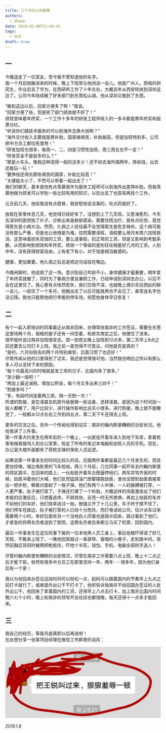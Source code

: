 ```yaml
---
title: 三个华为人的故事
authors:
  - Shawn
date: 2019-01-08T21:45:41
tags:
  - 华为
draft: true
---
```



## 一

今晚送走了一位室友，至今我不曾知道他的名字。  
我一个月前刚搬进来的时候，晚上下班常与他闲谈一会儿。他是广州人，西电的研究生，毕业后去了华为，在西研所工作了十年左右，大概去年从西安转岗到深圳这边了。公司今年陆续搬了好多部门到东莞松山湖，他从深圳又搬到了东莞。


<!-- more -->

“搬到这边以后，回家方便多了啊！”我说。  
“回家方便了些，但是转了部门绩效就不好了！”  
绩效意味着年终奖，一个工作十多年的研发工程师收入的一多半都是靠年终奖和股票分红。  
“听说你们搞技术服务的可以到海外去挣大钱啊？”  
“海外交付收入主要就是靠补助，国家越艰苦，补助越高，但是加班特别多，公司把中方员工都往死里用！”  
“研发加班也很多，每周一、二、四是习惯性加班，周三周五也不一定！”  
“研发奖金不是挺多的么？”  
“那是火车头，像我这种混得一般的没多少！还不如去海外搞两年，挣些钱，出去还能玩一玩！”  
“要挣钱还得去那些艰苦的国家，补助比较高！”  
“关键娃太小了，不然可以带着一起出去了！”  
我们的聊天，基本是他有点羡慕我作为服务工程师可以到海外出差挣补助，而我羡慕他做为研发可以学到一些比较有用的知识，以后出去了也容易再找个工作。

元旦前几天，他给我说有点感冒，我安慰他说没事的，吃点药就好了。

放假在家里休息几天，他觉得已经好多了。没想到上了几天班，又愈演愈烈，今天去深圳的医院拍了片子，诊断出来是肺部感染，需要住院治疗。我有点吃惊，竟觉得医生是小病大治。然而，久病之人往往最不会觉得医生是危言耸听。这个病可能没有那么严重，但是也让他很是为难。住院需要请假，请假要么用月末周六加班抵消，这意味着损失双倍的工资，要么请事假，扣正常的工资，但是又影响到考勤系数，从而影响到绩效和年终奖，绩效一个等级的差别往往相差好几月的工资。人到中年，没有获得财富自由，上有老下有小，对于钱是相当敏感的。

健康，更加重要。他久病之后总是把这句话挂在嘴边。

今晚闲聊时，他说病了这一场，意识到自己年龄不小，身体健康才最重要，明年拿了年终奖就撤了，同时为了看病方便且兼顾工作，已经申请到深圳去办公，以后不会在这里住了。我心里有点怅然若失，我们交情不深，也就晚上偶尔东拉西扯的聊一会儿，一起住了一个多月，他搬出去了以后可能就再也不会见了，甚至连名字也没记得。我也只能帮他把行李搬到停车场，祝愿他身体早日恢复！

## 二

有个一起入职培训的同事最近从南非回来，办理常驻南非的工作签证，需要在东莞这里待两个月，我租的屋子还有一间空着，和房东商定之后，他便住了进来。  
很早就听说过南非加班很变态，周一到周五晚上加班到12点多，第二天早上8点之前还要去公司打卡上班。我之前一直觉得不可思议，问他是否是真的？   
“是的，六月份刚去的两个月特别难受，后面习惯了也还好！”   
尽管传闻从他的口里得到了证实，我还是觉得很可怕，当然我也明白之所以有那么多人可以坚持下来的原因。  
“每个月最高兴的时候就是发工资的日子，比国内多了很多。”  
“至少翻一倍吧！”  
“再加上最近减税、增加公积金，每个月又多出来三四千！”  
“割接多吗？”  
“多，有段时间连着两三周，隔一天割一次！”  
所谓的割接，是在凌晨去机房升级替换一些设备，选择凌晨，是因为这个时间段一般人都睡了，用户比较少，进行操作影响比白天小很多。进行割接，晚上就不能睡觉了，一般都从12点左右工作到四五点，第二天下午还得去上班。

更多的交流之后，另外一个传闻也得到证实：南非约翰内斯堡糟糕的治安状况。他给我讲了三件事。  
第一件事大约发生在两年前的一个晚上，一伙匪徒开着车进入到地下车库，拿着枪乘电梯直接闯入到办公室里，抢走了所有的笔记本电脑和加班人员的手机。现在，办公室大楼外面都有了荷枪实弹的保安人员巡逻。

如果说第一件事发生的时间比较久的话，后面两件事都是最近几个月发生的，而且更加惊悚，堪比电影里的飞车抢劫。两三个月前，几位同事一起开车去约翰内斯堡的郊区跳伞，在回来的路上，一伙劫匪开着车企图逼停他们，两车并驾齐驱的时候，劫匪冲着他们大喊，他们反而猛踩油门想要摆脱劫匪，谁也没想到劫匪直接拿出一把步枪，朝着对面射了一梭子弹。他们有两个人中弹，一人的胳膊被打穿，一人更严重，肚子被打穿了。子弹还打爆了一个轮胎，大概这样的场面激发出了他们本能的应激反应，只想着逃命，不顾其他，反而一时无所畏惧，再加上劫匪的车并不如他们的车好，他们侥幸逃过一劫。勉强又开了十几公里，车子终于撑不住了，他们停车在路边，肚子被打穿的人已经十分危险，而打电话给公司，估计派车过来需要两个小时。幸好后面有另一个当地白人同事也是跳伞回来，路过看到了他们，才紧急的将两名伤者送到了医院。这两名伤者后来都立马买了机票，回到国内。

最后一件事发生在这位同事下属的一位本地黑人员工身上，事后他被吓得请了好几天假，不敢来上班了。一晚他回家路过一条狭窄、昏暗的小巷子，走到路中间，突然前胸后背同时被两把枪抵住，吓他个半死，钱包、手机、电脑全部拱手送人！

尽管约翰内斯堡有糟糕的治安情况，尽管在南非工作需要八点上班、晚上十二点之后才能下班，依然有很多中方员工在那里坚持一年、两年······很多年，因为他们身后有一个家！

我以为他回来办签证这段时间可以轻松一点，起码可以跟着国内的节奏早上九点之前打卡就行了，或者提外出公干不打卡了，他却告诉我南非不给回国办签证的人批外出公干，他回来了拿着国内的工资，还得早上八点去打卡，加上南非比国内时间晚六七个小时，晚上和南非的领导开会往往也都很晚，每天还得十一点多才能回来。

## 三

我自己的经历，等我月底离职以后再说吧！  
在此想分享一张某项目经理在微信工作群里的话风：

![](attachments/把xx叫来羞辱一顿.jpg)

*2019.1.8*